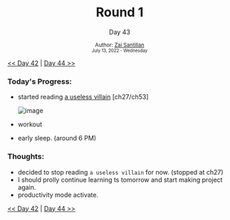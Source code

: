 <div align="center">
    <h1>Round 1</h1>
    <p>Day 43</p>
    <sub>
      Author: <a href="https://github.com/plskz" target="_blank">Zai Santillan</a>
      <br>
      <small>July 13, 2022 - Wednesday</small>
    </sub>
  </div>

[<< Day 42](day042.md) | [Day 44 >>](day044.md)

### Today's Progress:

- started reading [a useless villain](https://anilist.co/manga/130913/A-Useless-Villain/) [ch27/ch53]

  ![image](https://user-images.githubusercontent.com/57343545/178853200-0b08e57d-eca9-4977-93ea-234e43ed5e24.png)

- workout
- early sleep. (around 6 PM)

### Thoughts:

- decided to stop reading `a useless villain` for now. (stopped at ch27)
- I should prolly continue learning ts tomorrow and start making project again.
- productivity mode activate.

[<< Day 42](day042.md) | [Day 44 >>](day044.md)
